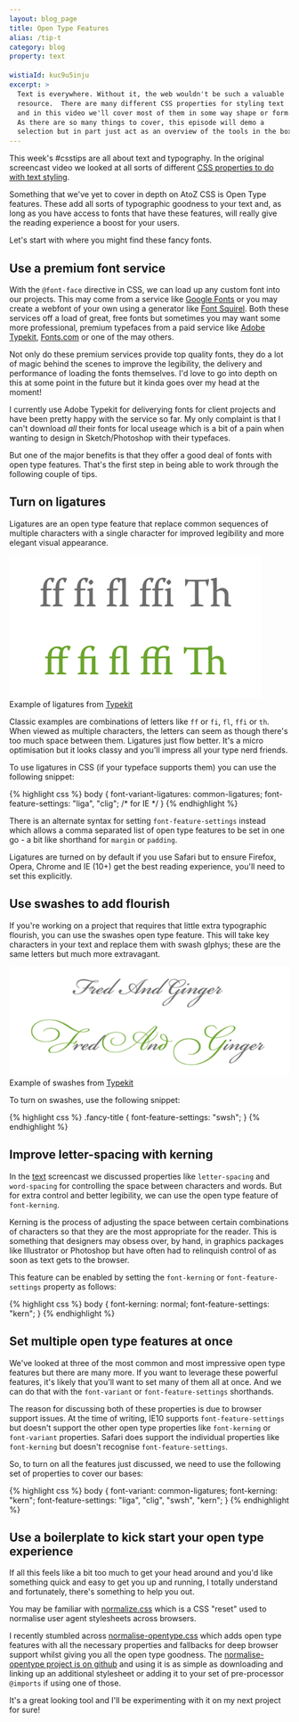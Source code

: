 ```yaml
---
layout: blog_page
title: Open Type Features
alias: /tip-t
category: blog
property: text

wistiaId: kuc9u5inju
excerpt: >
  Text is everywhere. Without it, the web wouldn't be such a valuable
  resource.  There are many different CSS properties for styling text
  and in this video we'll cover most of them in some way shape or form.
  As there are so many things to cover, this episode will demo a 
  selection but in part just act as an overview of the tools in the box.
---
```


This week's #csstips are all about text and typography. In the original
screencast video we looked at all sorts of different [CSS properties to
do with text styling](http://www.atozcss.com/t).

Something that we've yet to cover in depth on AtoZ CSS is Open Type
features. These add all sorts of typographic goodness to your text and,
as long as you have access to fonts that have these features, will
really give the reading experience a boost for your users.

Let's start with where you might find these fancy fonts.

## Use a premium font service

With the `@font-face` directive in CSS, we can load up any custom font
into our projects. This may come from a service like [Google
Fonts](http://www.google.com/fonts) or you may create a webfont of
your own using a generator like [Font
Squirel](http://www.fontsquirrel.com). Both these services off a load of
great, free fonts but sometimes you may want some more professional,
premium typefaces from a paid service like [Adobe
Typekit](http://www.typekit.com), [Fonts.com](http://www.fonts.com) or
one of the may others.

Not only do these premium services provide top quality fonts, they
do a lot of magic behind the scenes to improve the legibility, the
delivery and performance of loading the fonts themselves. I'd love to go
into depth on this at some point in the future but it kinda goes over my
head at the moment!

I currently use Adobe Typekit for deliverying fonts for client projects
and have been pretty happy with the service so far. My only complaint is
that I can't download *all* their fonts for local useage which is a bit of
a pain when wanting to design in Sketch/Photoshop with their typefaces.

But one of the major benefits is that they offer a good deal of fonts
with open type features. That's the first step in being able to work
through the following couple of tips.

## Turn on ligatures

Ligatures are an open type feature that replace common sequences of
multiple characters with a single character for improved legibility and
more elegant visual appearance.

![](/img/ligatures.png)
<br>Example of ligatures from [Typekit](http://help.typekit.com/customer/en/portal/articles/1789736-syntax-for-opentype-features-in-css#liga)

Classic examples are combinations of letters like `ff` or `fi`, `fl`,
`ffi` or `th`. When viewed as multiple characters, the letters can seem
as though there's too much space between them. Ligatures just flow
better. It's a micro optimisation but it looks classy and you'll impress
all your type nerd friends.

To use ligatures in CSS (if your typeface supports them) you can use the
following snippet:

{% highlight css %}
body {
  font-variant-ligatures: common-ligatures;
  font-feature-settings: "liga", "clig"; /* for IE */
}
{% endhighlight %}

There is an alternate syntax for setting `font-feature-settings` instead
which allows a comma separated list of open type features to be set in
one go - a bit like shorthand for `margin` or `padding`.

Ligatures are turned on by default if you use Safari but to ensure
Firefox, Opera, Chrome and IE (10+) get the best reading experience,
you'll need to set this explicitly.

## Use swashes to add flourish

If you're working on a project that requires that little extra
typographic flourish, you can use the swashes open type feature. This
will take key characters in your text and replace them with swash
glphys; these are the same letters but much more extravagant.

![](/img/swashes.png)
<br>Example of swashes from [Typekit](http://help.typekit.com/customer/en/portal/articles/1789736-syntax-for-opentype-features-in-css#swsh)

To turn on swashes, use the following snippet:

{% highlight css %}
.fancy-title {
  font-feature-settings: "swsh";
}
{% endhighlight %}

## Improve letter-spacing with kerning

In the [text](http://www.atozcss.com/t) screencast we discussed
properties like `letter-spacing` and `word-spacing` for controlling the
space between characters and words. But for extra control and better
legibility, we can use the open type feature of `font-kerning`.

Kerning is the process of adjusting the space between certain
combinations of characters so that they are the most appropriate for the
reader. This is something that designers may obsess over, by hand, in
graphics packages like Illustrator or Photoshop but have often had to
relinquish control of as soon as text gets to the browser.

This feature can be enabled by setting the `font-kerning` or
`font-feature-settings` property as follows:

{% highlight css %}
body {
  font-kerning: normal;
  font-feature-settings: "kern";
}
{% endhighlight %}

## Set multiple open type features at once

We've looked at three of the most common and most impressive open type
features but there are many more. If you want to leverage these powerful
features, it's likely that you'll want to set many of them all at once.
And we can do that with the `font-variant` or `font-feature-settings`
shorthands.

The reason for discussing both of these properties is due to browser
support issues. At the time of writing, IE10 supports
`font-feature-settings` but doesn't support the other open type
properties like `font-kerning` or `font-variant` properties. Safari does
support the individual properties like `font-kerning` but doesn't
recognise `font-feature-settings`.

So, to turn on all the features just discussed, we need to use the
following set of properties to cover our bases:

{% highlight css %}
body {
  font-variant: common-ligatures;
  font-kerning: "kern";
  font-feature-settings: "liga", "clig", "swsh", "kern";
}
{% endhighlight %}

## Use a boilerplate to kick start your open type experience

If all this feels like a bit too much to get your head around and you'd
like something quick and easy to get you up and running, I totally
understand and fortunately, there's something to help you out.

You may be familiar with
[normalize.css](https://necolas.github.io/normalize.css/) which is a CSS
"reset" used to normalise user agent stylesheets across browsers.

I recently stumbled across
[normalise-opentype.css](http://kennethormandy.com/journal/normalize-opentype-css)
which adds open type features with all the necessary properties and
fallbacks for deep browser support whilst giving you all the open type
goodness. The [normalise-opentype project is on
github](https://github.com/kennethormandy/normalize-opentype.css) and
using it is as simple as downloading and linking up an additional
stylesheet or adding it to your set of pre-processor `@imports` if using
one of those.

It's a great looking tool and I'll be experimenting with it on my next
project for sure!

